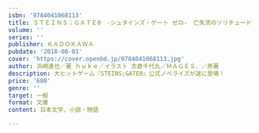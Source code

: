 ```yaml
---
isbn: '9784041068113'
title: ＳＴＥＩＮＳ；ＧＡＴＥ0　-シュタインズ・ゲート ゼロ-　亡失流のソリチュード　上
volume: ''
series: ''
publisher: ＫＡＤＯＫＡＷＡ
pubdate: '2018-08-01'
cover: 'https://cover.openbd.jp/9784041068113.jpg'
author: 浜崎達也／著 ｈｕｋｅ／イラスト 志倉千代丸／ＭＡＧＥＳ．／原著
description: 大ヒットゲーム『STEINS;GATE0』公式ノベライズが遂に登場！
price: '680'
genre: ''
target: 一般
format: 文庫
content: 日本文学、小説・物語

---
```

